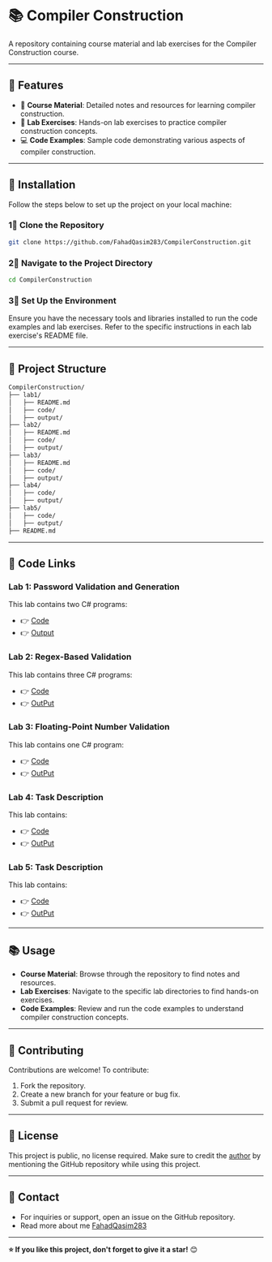 # 📚 Compiler Construction

A repository containing course material and lab exercises for the Compiler Construction course.

---

## 👋 Features

- 🔧 **Course Material**: Detailed notes and resources for learning compiler construction.
- 🧪 **Lab Exercises**: Hands-on lab exercises to practice compiler construction concepts.
- 💻 **Code Examples**: Sample code demonstrating various aspects of compiler construction.

---

## 🚀 Installation

Follow the steps below to set up the project on your local machine:

### 1⃣ Clone the Repository

```bash
git clone https://github.com/FahadQasim283/CompilerConstruction.git
``` 
### 2⃣ Navigate to the Project Directory
```bash
cd CompilerConstruction
```
### 3⃣ Set Up the Environment
Ensure you have the necessary tools and libraries installed to run the code examples and lab exercises. Refer to the specific instructions in each lab exercise's README file.

---

## 📂 Project Structure

```bash
CompilerConstruction/
├── lab1/
│   ├── README.md
│   ├── code/
│   ├── output/
├── lab2/
│   ├── README.md
│   ├── code/
│   ├── output/
├── lab3/
│   ├── README.md
│   ├── code/
│   ├── output/
├── lab4/
│   ├── code/
│   ├── output/
├── lab5/
│   ├── code/
│   ├── output/
├── README.md
```

---

## 🧪 Code Links

### Lab 1: Password Validation and Generation
This lab contains two C# programs:
- 👉 [Code](lab1/code/)
- 👉 [Output](lab1/ouput/)

### Lab 2: Regex-Based Validation
This lab contains three C# programs:
- 👉 [Code](lab2/code/)
- 👉 [OutPut](lab2/output/)

### Lab 3: Floating-Point Number Validation
This lab contains one C# program:
- 👉 [Code](lab3/code/)
- 👉 [OutPut](lab3/output/)

### Lab 4: Task Description
This lab contains:
- 👉 [Code](lab4/code/)
- 👉 [OutPut](lab4/output/)

### Lab 5: Task Description
This lab contains:
- 👉 [Code](lab5/code/)
- 👉 [OutPut](lab5/output/)

---

## 📚 Usage
- **Course Material**: Browse through the repository to find notes and resources.
- **Lab Exercises**: Navigate to the specific lab directories to find hands-on exercises.
- **Code Examples**: Review and run the code examples to understand compiler construction concepts.

---

## 🤝 Contributing
Contributions are welcome! To contribute:
1. Fork the repository.
2. Create a new branch for your feature or bug fix.
3. Submit a pull request for review.

---

## 📝 License
This project is public, no license required. Make sure to credit the [author](https://github.com/FahadQasim283/) by mentioning the GitHub repository while using this project.

---

## 📧 Contact
- For inquiries or support, open an issue on the GitHub repository.
- Read more about me [FahadQasim283](https://github.com/FahadQasim283/)
---

**⭐️ If you like this project, don't forget to give it a star!** 😊
